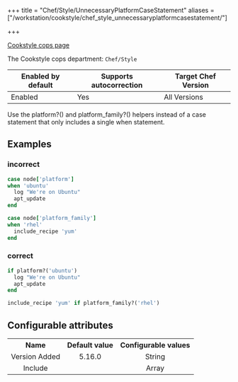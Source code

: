 +++
title = "Chef/Style/UnnecessaryPlatformCaseStatement"
aliases = ["/workstation/cookstyle/chef_style_unnecessaryplatformcasestatement/"]

+++

<!-- This content is automatically generated. See https://github.com/chef/chef-web-docs/blob/main/generated/README.md -->

[Cookstyle cops page](/workstation/cookstyle/cops/)

The Cookstyle cops department: `Chef/Style`

| Enabled by default | Supports autocorrection | Target Chef Version |
| --- | --- | --- |
| Enabled | Yes | All Versions |

Use the platform?() and platform_family?() helpers instead of a case statement that only includes a single when statement.

## Examples

### incorrect

```ruby
case node['platform']
when 'ubuntu'
  log "We're on Ubuntu"
  apt_update
end

case node['platform_family']
when 'rhel'
  include_recipe 'yum'
end
```

### correct

```ruby
if platform?('ubuntu')
  log "We're on Ubuntu"
  apt_update
end

include_recipe 'yum' if platform_family?('rhel')
```

## Configurable attributes

<table>
<tbody><tr>
<th>Name</th>
<th>Default value</th>
<th>Configurable values</th>
</tr>
<tr>
<td style="text-align:center">Version Added</td>
<td style="text-align:center">5.16.0</td>
<td style="text-align:center">String</td>
</tr>
<tr><td style="text-align:center">Include</td>
<td style="text-align:center"><ul>
</ul>
</td>
<td style="text-align:center">Array</td>
</tr></tbody></table>
